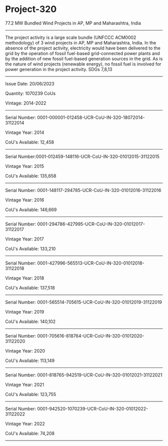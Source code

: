 # Project-320
77.2 MW Bundled Wind Projects in AP, MP and Maharashtra, India
__________________
The project activity is a large scale bundle (UNFCCC ACM0002 methodology) of 3 wind projects in AP, MP and Maharashtra, India. In the absence of the project activity, electricity would have been delivered to the grid by the operation of fossil fuel-based grid-connected power plants and by the addition of new fossil fuel-based generation sources in the grid. As is the nature of wind projects (renewable energy), no fossil fuel is involved for power generation in the project activity. SDGs 7,8,13
___________
Issue Date: 20/06/2023

Quantity: 1070239 CoUs

Vintage: 2014-2022
______
Serial Number: 0001-000001-012458-UCR-CoU-IN-320-18072014-31122014

Vintage Year: 2014

CoU's Available: 12,458
______________________________
Serial Number:0001-012459-148116-UCR-CoU-IN-320-01012015-31122015

Vintage Year: 2015

CoU's Available: 135,658
____________________
Serial Number: 0001-148117-294785-UCR-CoU-IN-320-01012016-31122016

Vintage Year: 2016

CoU's Available: 146,669
_____________________
Serial Number: 0001-294786-427995-UCR-CoU-IN-320-01012017-31122017

Vintage Year: 2017

CoU's Available: 133,210
______________________
Serial Number: 0001-427996-565513-UCR-CoU-IN-320-01012018-31122018

Vintage Year: 2018

CoU's Available: 137,518
______________________
Serial Number: 0001-565514-705615-UCR-CoU-IN-320-01012019-31122019

Vintage Year: 2019

CoU's Available: 140,102
_______________________________
Serial Number: 0001-705616-818764-UCR-CoU-IN-320-01012020-31122020

Vintage Year: 2020

CoU's Available: 113,149
___________________________________
Serial Number: 0001-818765-942519-UCR-CoU-IN-320-01012021-31122021

Vintage Year: 2021

CoU's Available: 123,755
_____________________________________________
Serial Number: 0001-942520-1070239-UCR-CoU-IN-320-01012022-31122022

Vintage Year: 2022

CoU's Available: 74,208
____________________________________________
